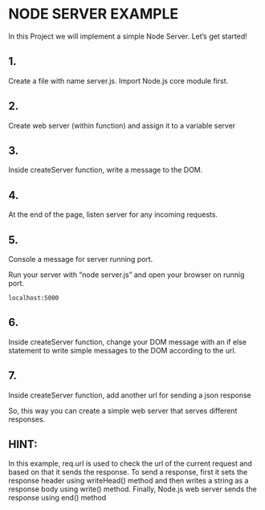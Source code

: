 # NODE SERVER EXAMPLE
In this Project we will implement a simple Node Server. Let’s get started!

## 1.
Create a file with name server.js. Import Node.js core module first.

## 2.
Create web server (within function) and assign it to a variable server

## 3.
Inside createServer function, write a message to the DOM.

## 4.
At the end of the page, listen server for any incoming requests. 

## 5.
Console a message for server running port.

Run your server with “node server.js” and open your browser on runnig port.
```
localhost:5000
```
## 6.
Inside createServer function, change your DOM message with an if else statement to write simple messages to the DOM according to the url.
 
## 7.
Inside createServer function, add another url for sending a json response 

So, this way you can create a simple web server that serves different responses.


## HINT:
In this example, req.url is used to check the url of the current request and based on that it sends the response. To send a response, first it sets the response header using writeHead() method and then writes a string as a response body using write() method. Finally, Node.js web server sends the response using end() method
